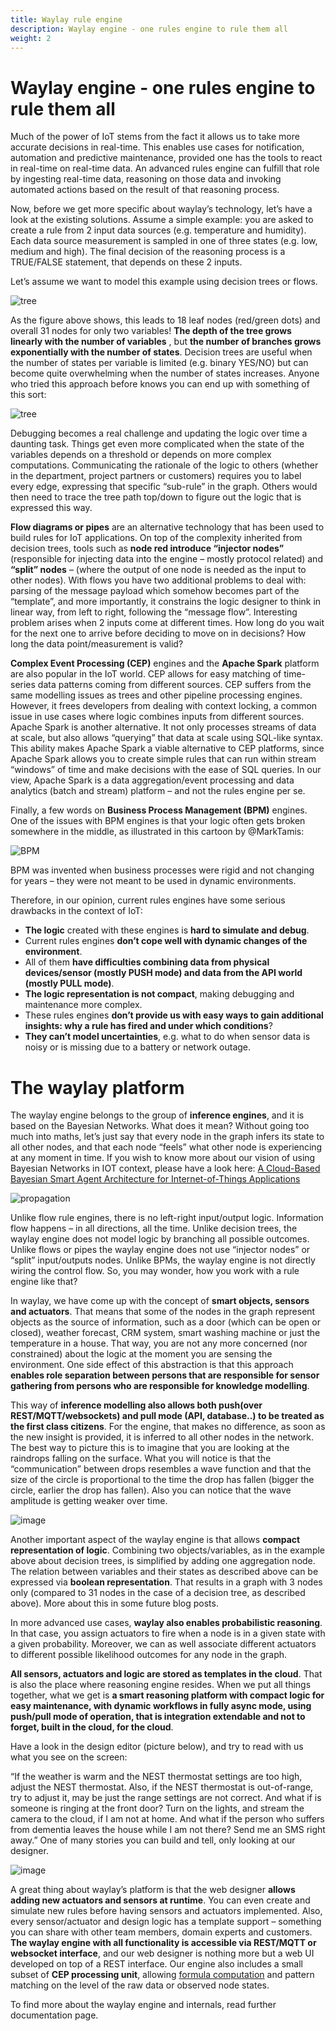 ```yaml
---
title: Waylay rule engine
description: Waylay engine - one rules engine to rule them all
weight: 2
---
```


# Waylay engine - one rules engine to rule them all

Much of the power of IoT stems from the fact it allows us to take more accurate decisions in real-time. This enables use cases for notification, automation and predictive maintenance, provided one has the tools to react in real-time on real-time data. An advanced rules engine can fulfill that role by ingesting real-time data, reasoning on those data and invoking automated actions based on the result of that reasoning process.

Now, before we get more specific about waylay’s technology, let’s have a look at the existing solutions. Assume a simple example: you are asked to create a rule from 2 input data sources (e.g. temperature and humidity). Each data source measurement is sampled in one of three states (e.g. low, medium and high). The final decision of the reasoning process is a TRUE/FALSE statement, that depends on these 2 inputs.

Let’s assume we want to model this example using decision trees or flows.

![tree](/usage/engine/tree.png)

As the figure above shows, this leads to 18 leaf nodes (red/green dots) and overall 31 nodes for only two variables! **The depth of the tree grows linearly with the number of variables** , but **the number of branches grows exponentially with the number of states**. Decision trees are useful when the number of states per variable is limited (e.g. binary YES/NO) but can become quite overwhelming when the number of states increases. Anyone who tried this approach before knows you can end up with something of this sort:

![tree](/usage/engine/tree.gif)

Debugging becomes a real challenge and updating the logic over time a daunting task. Things get even more complicated when the state of the variables depends on a threshold or depends on more complex computations. Communicating the rationale of the logic to others (whether in the department, project partners or customers) requires you to label every edge, expressing that specific “sub-rule” in the graph. Others would then need to trace the tree path top/down to figure out the logic that is expressed this way.

**Flow diagrams or pipes** are an alternative technology that has been used to build rules for IoT applications. On top of the complexity inherited from decision trees, tools such as **node red introduce “injector nodes”** (responsible for injecting data into the engine – mostly protocol related) and **“split” nodes** – (where the output of one node is needed as the input to other nodes). With flows you have two additional problems to deal with: parsing of the message payload which somehow becomes part of the “template”, and more importantly, it constrains the logic designer to think in linear way, from left to right, following the “message flow”. Interesting problem arises when 2 inputs come at different times. How long do you wait for the next one to arrive before deciding to move on in decisions? How long the data point/measurement is valid?

**Complex Event Processing (CEP)** engines and the **Apache Spark** platform are also popular in the IoT world. CEP allows for easy matching of time-series data patterns coming from different sources. CEP suffers from the same modelling issues as trees and other pipeline processing engines. However, it frees developers from dealing with context locking, a common issue in use cases where logic combines inputs from different sources. Apache Spark is another alternative. It not only processes streams of data at scale, but also allows “querying” that data at scale using SQL-like syntax. This ability makes Apache Spark a viable alternative to CEP platforms, since Apache Spark allows you to create simple rules that can run within stream “windows” of time and make decisions with the ease of SQL queries. In our view, Apache Spark is a data aggregation/event processing and data analytics (batch and stream) platform – and not the rules engine per se.

Finally, a few words on **Business Process Management (BPM)** engines. One of the issues with BPM engines is that your logic often gets broken somewhere in the middle, as illustrated in this cartoon by @MarkTamis:

![BPM](/usage/engine/bpm.jpg)


BPM was invented when business processes were rigid and not changing for years – they were not meant to be used in dynamic environments.

Therefore, in our opinion, current rules engines have some serious drawbacks in the context of IoT:

* **The logic** created with these engines is **hard to simulate and debug**.
* Current rules engines **don’t cope well with dynamic changes of the environment**.
* All of them **have difficulties combining data from physical devices/sensor (mostly PUSH mode) and data from the API world (mostly PULL mode)**.
* **The logic representation is not compact**, making debugging and maintenance more complex.
* These rules engines **don’t provide us with easy ways to gain additional insights: why a rule has fired and under which conditions**?
* **They can’t model uncertainties**, e.g. what to do when sensor data is noisy or is missing due to a battery or network outage.


# The waylay platform


The waylay engine belongs to the group of **inference engines**, and it is based on the Bayesian Networks. What does it mean? Without going too much into maths, let’s just say that every node in the graph infers its state to all other nodes, and that each node “feels” what other node is experiencing at any moment in time. If you wish to know more about our vision of using Bayesian Networks in IOT context, please have a look here: [A Cloud-Based Bayesian Smart Agent Architecture for Internet-of-Things Applications](http://www.slideshare.net/waylay/waylay-conference-on-cognitive-iot)

![propagation](/usage/engine/propagation1.png)

Unlike flow rule engines, there is no left-right input/output logic. Information flow happens – in all directions, all the time. Unlike decision trees, the waylay engine does not model logic by branching all possible outcomes. Unlike flows or pipes the waylay engine does not use “injector nodes” or “split” input/outputs nodes. Unlike BPMs, the waylay engine is not directly wiring the control flow. So, you may wonder, how you work with a rule engine like that?

In waylay, we have come up with the concept of **smart objects, sensors and actuators**. That means that some of the nodes in the graph represent objects as the source of information, such as a door (which can be open or closed), weather forecast, CRM system, smart washing machine or just the temperature in a house. That way, you are not any more concerned (nor constrained) about the logic at the moment you are sensing the environment. One side effect of this abstraction is that this approach **enables role separation between persons that are responsible for sensor gathering from persons who are responsible for knowledge modelling**.

This way of **inference modelling also allows both push(over REST/MQTT/websockets) and pull mode (API, database..) to be treated as the first class citizens**. For the engine, that makes no difference, as soon as the new insight is provided, it is inferred to all other nodes in the network. The best way to picture this is to imagine that you are looking at the raindrops falling on the surface. What you will notice is that the “communication” between drops resembles a wave function and that the size of the circle is proportional to the time the drop has fallen (bigger the circle, earlier the drop has fallen). Also you can notice that the wave amplitude is getting weaker over time.

![image](/usage/engine/rain_drops.gif)

Another important aspect of the waylay engine is that allows **compact representation of logic**. Combining two objects/variables, as in the example above about decision trees, is simplified by adding one aggregation node. The relation between variables and their states as described above can be expressed via **boolean representation**. That results in a graph with 3 nodes only (compared to 31 nodes in the case of a decision tree, as described above). More about this in some future blog posts.

In more advanced use cases, **waylay also enables probabilistic reasoning**. In that case, you assign actuators to fire when a node is in a given state with a given probability. Moreover, we can as well associate different actuators to different possible likelihood outcomes for any node in the graph.

**All sensors, actuators and logic are stored as templates in the cloud**. That is also the place where reasoning engine resides. When we put all things together, what we get is **a smart reasoning platform with compact logic for easy maintenance, with dynamic workflows  in fully async mode, using push/pull mode of operation, that is integration extendable and not to forget, built in the cloud, for the cloud**.

Have a look in the design editor (picture below), and try to read with us what you see on the screen:

“If the weather is warm and the NEST thermostat settings are too high, adjust the NEST thermostat. Also, if the NEST thermostat is out-of-range, try to adjust it, may be just the range settings are not correct. And what if is someone is ringing at the front door? Turn on the lights, and stream the camera to the cloud, if I am not at home. And what if the person who suffers from dementia leaves the house while I am not there? Send me an SMS right away.” One of many stories you can build and tell, only looking at our designer.

![image](/usage/engine/designer_home.png)

A great thing about waylay’s platform is that the web designer **allows adding new actuators and sensors at runtime**. You can even create and simulate new rules before having sensors and actuators implemented. Also, every sensor/actuator and design logic has a template support – something you can share with other team members, domain experts and customers. **The waylay engine with all functionality is accessible via REST/MQTT or websocket interface**, and our web designer is nothing more but a web UI developed on top of a REST interface. Our engine also includes a small subset of **CEP processing unit**, allowing [formula computation](/api/sensors-and-actuators/#function-node) and pattern matching on the level of the raw data or observed node states.

To find more about the waylay engine and internals, read further documentation page. 

